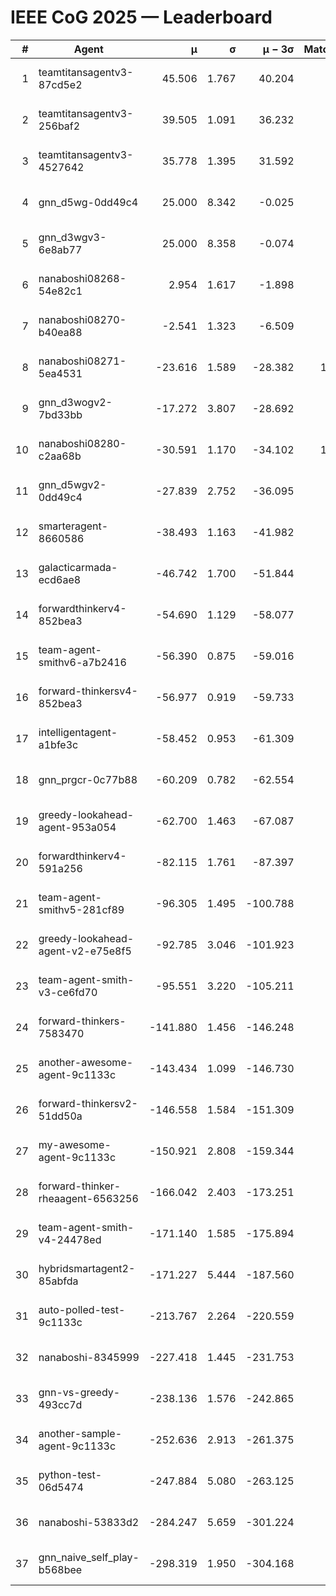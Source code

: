 # IEEE CoG 2025 — Leaderboard

| # | Agent | μ | σ | μ − 3σ | Matches | Updated |
|---:|---|---:|---:|---:|---:|---|
| 1 | teamtitansagentv3-87cd5e2 | 45.506 | 1.767 | 40.204 | 840 | 2025-08-28 17:56 |
| 2 | teamtitansagentv3-256baf2 | 39.505 | 1.091 | 36.232 | 600 | 2025-08-28 17:56 |
| 3 | teamtitansagentv3-4527642 | 35.778 | 1.395 | 31.592 | 680 | 2025-08-28 17:56 |
| 4 | gnn_d5wg-0dd49c4 | 25.000 | 8.342 | -0.025 | 20 | 2025-08-28 17:56 |
| 5 | gnn_d3wgv3-6e8ab77 | 25.000 | 8.358 | -0.074 | 60 | 2025-08-28 17:56 |
| 6 | nanaboshi08268-54e82c1 | 2.954 | 1.617 | -1.898 | 720 | 2025-08-28 17:56 |
| 7 | nanaboshi08270-b40ea88 | -2.541 | 1.323 | -6.509 | 820 | 2025-08-28 17:56 |
| 8 | nanaboshi08271-5ea4531 | -23.616 | 1.589 | -28.382 | 1060 | 2025-08-28 17:56 |
| 9 | gnn_d3wogv2-7bd33bb | -17.272 | 3.807 | -28.692 | 28 | 2025-08-28 17:56 |
| 10 | nanaboshi08280-c2aa68b | -30.591 | 1.170 | -34.102 | 1000 | 2025-08-28 17:56 |
| 11 | gnn_d5wgv2-0dd49c4 | -27.839 | 2.752 | -36.095 | 20 | 2025-08-28 17:56 |
| 12 | smarteragent-8660586 | -38.493 | 1.163 | -41.982 | 724 | 2025-08-28 17:56 |
| 13 | galacticarmada-ecd6ae8 | -46.742 | 1.700 | -51.844 | 740 | 2025-08-28 17:56 |
| 14 | forwardthinkerv4-852bea3 | -54.690 | 1.129 | -58.077 | 655 | 2025-08-28 17:56 |
| 15 | team-agent-smithv6-a7b2416 | -56.390 | 0.875 | -59.016 | 900 | 2025-08-28 17:56 |
| 16 | forward-thinkersv4-852bea3 | -56.977 | 0.919 | -59.733 | 522 | 2025-08-28 17:56 |
| 17 | intelligentagent-a1bfe3c | -58.452 | 0.953 | -61.309 | 640 | 2025-08-28 17:56 |
| 18 | gnn_prgcr-0c77b88 | -60.209 | 0.782 | -62.554 | 620 | 2025-08-28 17:56 |
| 19 | greedy-lookahead-agent-953a054 | -62.700 | 1.463 | -67.087 | 824 | 2025-08-28 17:56 |
| 20 | forwardthinkerv4-591a256 | -82.115 | 1.761 | -87.397 | 790 | 2025-08-28 17:56 |
| 21 | team-agent-smithv5-281cf89 | -96.305 | 1.495 | -100.788 | 660 | 2025-08-28 17:56 |
| 22 | greedy-lookahead-agent-v2-e75e8f5 | -92.785 | 3.046 | -101.923 | 804 | 2025-08-28 17:56 |
| 23 | team-agent-smith-v3-ce6fd70 | -95.551 | 3.220 | -105.211 | 798 | 2025-08-28 17:56 |
| 24 | forward-thinkers-7583470 | -141.880 | 1.456 | -146.248 | 680 | 2025-08-28 17:56 |
| 25 | another-awesome-agent-9c1133c | -143.434 | 1.099 | -146.730 | 600 | 2025-08-28 17:56 |
| 26 | forward-thinkersv2-51dd50a | -146.558 | 1.584 | -151.309 | 744 | 2025-08-28 17:56 |
| 27 | my-awesome-agent-9c1133c | -150.921 | 2.808 | -159.344 | 700 | 2025-08-28 17:56 |
| 28 | forward-thinker-rheaagent-6563256 | -166.042 | 2.403 | -173.251 | 844 | 2025-08-28 17:56 |
| 29 | team-agent-smith-v4-24478ed | -171.140 | 1.585 | -175.894 | 738 | 2025-08-28 17:56 |
| 30 | hybridsmartagent2-85abfda | -171.227 | 5.444 | -187.560 | 799 | 2025-08-28 17:56 |
| 31 | auto-polled-test-9c1133c | -213.767 | 2.264 | -220.559 | 880 | 2025-08-28 17:56 |
| 32 | nanaboshi-8345999 | -227.418 | 1.445 | -231.753 | 680 | 2025-08-28 17:56 |
| 33 | gnn-vs-greedy-493cc7d | -238.136 | 1.576 | -242.865 | 660 | 2025-08-28 17:56 |
| 34 | another-sample-agent-9c1133c | -252.636 | 2.913 | -261.375 | 760 | 2025-08-28 17:56 |
| 35 | python-test-06d5474 | -247.884 | 5.080 | -263.125 | 640 | 2025-08-28 17:56 |
| 36 | nanaboshi-53833d2 | -284.247 | 5.659 | -301.224 | 720 | 2025-08-28 17:56 |
| 37 | gnn_naive_self_play-b568bee | -298.319 | 1.950 | -304.168 | 500 | 2025-08-28 17:56 |
